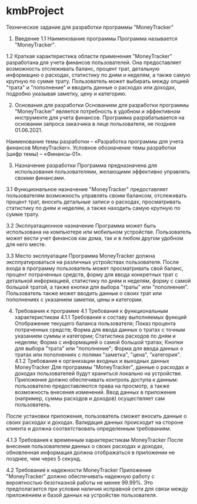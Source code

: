﻿# kmbProject
Техническое задание для разработки программы "MoneyTracker"
1. Введение
1.1 Наименование программы Программа называется "MoneyTracker".

1.2 Краткая характеристика области применения "MoneyTracker" разработана для учета финансов пользователей. Она предоставляет возможность отслеживать баланс, процент трат, детальную информацию о расходах, статистику по дням и неделям, а также самую крупную по сумме трату. Пользователь может выбирать между опцией "трата" и "пополнение" и вводить данные о расходах или доходах, подробно указывая заметку, цену и категорию.

2. Основания для разработки
Основанием для разработки программы "MoneyTracker" является потребность в удобном и эффективном инструменте для учета финансов. Программа разрабатывается на основании запроса заказчика в лице пользователя, не позднее 01.06.2021.

Наименование темы разработки – «Разработка программы для учета финансов MoneyTracker». Условное обозначение темы разработки (шифр темы) – «Финансы-01».

3. Назначение разработки
Программа предназначена для использования пользователями, желающими эффективно управлять своими финансами.

3.1 Функциональное назначение "MoneyTracker" предоставляет пользователям возможность управлять своим балансом, отслеживать процент трат, вносить детальные записи о расходах, просматривать статистику по дням и неделям, а также находить самую крупную по сумме трату.

3.2 Эксплуатационное назначение Программа может быть использована на компьютере или мобильном устройстве. Пользователь может вести учет финансов как дома, так и в любом другом удобном для него месте.

3.3 Место эксплуатации Программа MoneyTracker должна эксплуатироваться на различных устройствах пользователя. После входа в программу пользователь может просматривать свой баланс, процент потраченных средств, форму для ввода конкретных трат с детальной информацией, статистику по дням и неделям, форму с самой большой тратой, а также кнопки для выбора "траты" или "пополнения". Пользователь также может вводить данные о своих трат или пополнениях с указанием заметки, цены и категории.

4. Требования к программе
4.1 Требования к функциональным характеристикам
4.1.1 Требования к составу выполняемых функций
Отображение текущего баланса пользователя;
Показ процента потраченных средств;
Форма для ввода данных о тратах с точным указанием суммы и категории;
Статистика расходов по дням и неделям;
Форма с информацией о самой большой тратах;
Кнопки для выбора "трата" или "пополнение";
Форма для ввода данных о тратах или пополнениях с полями "заметка", "цена", "категория".
4.1.2 Требования к организации входных и выходных данных MoneyTracker
Для программы "MoneyTracker", данные о расходах и доходах пользователей будут храниться локально на устройстве. Приложение должно обеспечивать контроль доступа к данным: пользователю предоставляются права на просмотр, а также возможность внесения изменений. Ввод данных в приложение (например, суммы расходов и доходов) осуществляет сам пользователь.

После установки приложения, пользователь сможет вносить данные о своих расходах и доходах. Валидация данных происходит на стороне клиента и должна соответствовать определенным требованиям.

4.1.3 Требования к временным характеристикам MoneyTracker
После внесения пользователем данных о своих расходах и доходах, обновленная информация должна отображаться в приложении не позднее, чем через 5 секунд.

4.2 Требования к надежности MoneyTracker
Приложение "MoneyTracker" должно обеспечивать надежную работу с вероятностью безотказной работы не менее 99.99%. Это предполагается при условии наличия исправной сети для связи между приложением и базой данных на устройстве пользователя.
